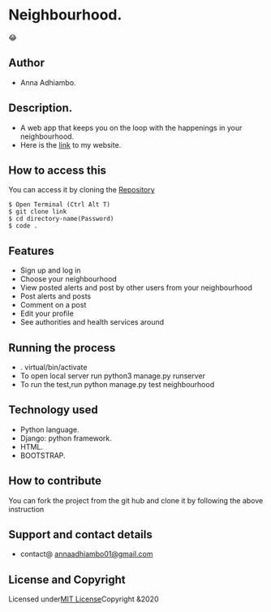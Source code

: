 # Neighbourhood.
:joy:

## Author 
* Anna Adhiambo.

## Description.
* A web app that keeps you on the loop with the happenings in your neighbourhood.
* Here is the [link]() to my website.

## How to access this

You can access it by cloning the [Repository](https://github.com/annaadhiambo/NeighbourHood.git)
```
$ Open Terminal (Ctrl Alt T)
$ git clone link 
$ cd directory-name(Password)
$ code .
```

## Features
* Sign up and log in
* Choose your neighbourhood
* View posted alerts and post by other users from your neighbourhood
* Post alerts and posts
* Comment on a post
* Edit your profile
* See authorities and health services around

## Running the process
* . virtual/bin/activate
* To open local server run python3 manage.py runserver
* To run the test,run python manage.py test neighbourhood

## Technology used
* Python language.
* Django: python framework.
* HTML.
* BOOTSTRAP.

## How to contribute
You can fork the project from the git hub and clone it by following the above instruction

## Support and contact details
* contact@ annaadhiambo01@gmail.com

## License and Copyright
Licensed under[MIT License](LICENSE)Copyright &2020
